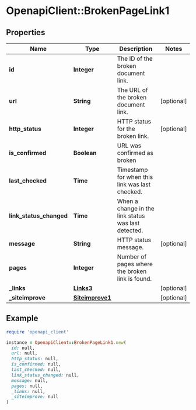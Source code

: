 # OpenapiClient::BrokenPageLink1

## Properties

| Name | Type | Description | Notes |
| ---- | ---- | ----------- | ----- |
| **id** | **Integer** | The ID of the broken document link. |  |
| **url** | **String** | The URL of the broken document link. | [optional] |
| **http_status** | **Integer** | HTTP status for the broken link. | [optional] |
| **is_confirmed** | **Boolean** | URL was confirmed as broken  |  |
| **last_checked** | **Time** | Timestamp for when this link was last checked. |  |
| **link_status_changed** | **Time** | When a change in the link status was last detected. |  |
| **message** | **String** | HTTP status message. | [optional] |
| **pages** | **Integer** | Number of pages where the broken link is found. |  |
| **_links** | [**Links3**](Links3.md) |  | [optional] |
| **_siteimprove** | [**Siteimprove1**](Siteimprove1.md) |  | [optional] |

## Example

```ruby
require 'openapi_client'

instance = OpenapiClient::BrokenPageLink1.new(
  id: null,
  url: null,
  http_status: null,
  is_confirmed: null,
  last_checked: null,
  link_status_changed: null,
  message: null,
  pages: null,
  _links: null,
  _siteimprove: null
)
```

